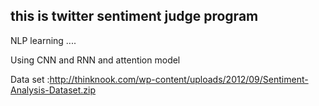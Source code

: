## this is twitter sentiment judge program

NLP learning ....

Using CNN and RNN and attention model

Data set :http://thinknook.com/wp-content/uploads/2012/09/Sentiment-Analysis-Dataset.zip

